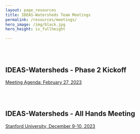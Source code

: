 ```yaml
---
layout: page_resources
title: IDEAS-Watersheds Team Meetings
permalink: /resources/meetings/
hero_image: /img/black.jpg
hero_height: is_fullheight

---
```

<br><br>

## IDEAS-Watersheds - Phase 2 Kickoff

[Meeting Agenda: February 27, 2023](IDEAS-Watersheds_Phase2_Kickoff_2023-02-27/Agenda_Phase2_Kickoff_2023-02-27.md)

<br><br>

## IDEAS-Watersheds - All Hands Meeting

[Stanford University, December 9-10, 2023](IDEAS-Watersheds_All-Hands_2023-12-09/Agenda_All-Hands_2023-12-09.md)

<br><br>
